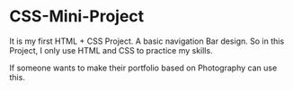 # CSS-Mini-Project
It is my first HTML + CSS Project. A basic navigation Bar design.
So in this Project, I only use HTML and CSS to practice my skills.

If someone wants to make their portfolio based on Photography can use this.
